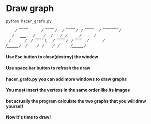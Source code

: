 # Draw graph
```python
python hacer_grafo.py
```
&emsp;&emsp;&nbsp;⁄&nbsp; ‾‾‾‾ &emsp;&emsp;&emsp;⁄&nbsp; ‾‾‾‾ ⁄  &emsp; ⁄&nbsp; ‾‾‾‾ ⁄&emsp;⁄&nbsp; ‾‾‾‾ &emsp;⁄&nbsp; ‾‾‾‾‾‾‾ ⁄    
&emsp;&nbsp;&nbsp;⁄&emsp;&nbsp;&nbsp;___ &emsp;&nbsp; ⁄ &emsp;&emsp;⁄  &emsp; ⁄&emsp;&emsp;⁄&emsp;⁄ &emsp; &emsp;&nbsp; ⁄&emsp;&emsp;&emsp;&nbsp;⁄  
&ensp;&nbsp;⁄&emsp;&emsp;&emsp;&nbsp;&nbsp;⁄ &emsp;⁄&nbsp; ‾‾‾‾ \  &emsp; ⁄&nbsp; ‾‾‾‾ ⁄&emsp;⁄&nbsp; ‾‾‾&nbsp;&emsp;⁄&emsp;&emsp;&emsp;&nbsp; ⁄      
⁄______ ⁄ &emsp;⁄ &emsp; &emsp;⁄&emsp;⁄&emsp;&emsp; ⁄&emsp;⁄&emsp;&emsp; &nbsp; ⁄______ ⁄   

#### Use Esc button to close(destroy) the window
#### Use space bar button to refresh the draw
#### hacer_grafo.py you can add more windows to draw graphs
#### You must insert the vertexs in the same order like its images
#### but actually the program calculate the two graphs that you will draw yourself
#### Now it's time to draw!
 
